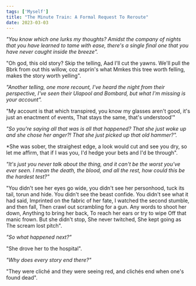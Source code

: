```yaml
---  
tags: ['Myself']
title: "The Minute Train: A Formal Request To Reroute"
date: 2023-03-03
---
```


*"You know which one lurks my thoughts?*
*Amidst the company of nights that you*
*have learned to tame with ease, there's*
*a single final one that you have never caught*
*inside the breeze".*

"Oh god, this old story? Skip the telling,
Aad I'll cut the yawns. We'll pull the
Bbrk from out this willow, coz asprin's what
Mmkes this tree worth felling, makes the
story worth yelling".

*"Another telling, one more recount,*
*I've heard the night from their perspective,*
*I've seen their Ulapool and Bombard,*
*but what I'm missing is your account".*

"My account is that which transpired,
you know my glasses aren't good,
it's just an enactment of events,
That stays the same, that's understood'"

*"So you're saying all that was is all*
*that happened? That she just woke up*
*and she chose her anger?! That she*
*just picked up that old hammer?".*

*She was sober, the straighest edge,
a look would cut and see you dry,
so let me affirm, that if I was you,
I'd hedge your bets and I'd be through".

*"It's just you never talk about the thing,*
*and it can't be the worst you've ever seen.*
*I mean the death, the blood, and all the rest,*
*how could this be the hardest test?"*

"You didn't see her eyes go wide,
you didn't see her personhood,
tuck its tail, torun and hide.
You didn't see the beast confide.
You didn't see what it had said,
Imprinted on the fabric of her fate,
I watched the second stumble, and then fall,
Then crawl out scrambling for a gun.
Any words to shoot her down,
Anything to bring her back,
To reach her ears or try to wipe
Off that manic frown.
But she didn't stop,
She never twitched,
She kept going as
The scream lost pitch".

*"So what happened next?"*

"She drove her to the hospital".

*"Why does every story end there?"*

"They were cliché and they were seeing red,
and clichés end when one's found dead".

